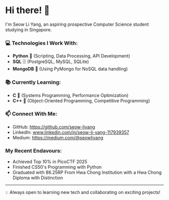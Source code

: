 # Hi there! 👋  

I'm Seow Li Yang, an aspiring prospective Computer Science student studying in Singapore.


### 💻 Technologies I Work With:
- **Python** 🐍 (Scripting, Data Processing, API Development)
- **SQL** 🗄️ (PostgreSQL, MySQL, SQLite)
- **MongoDB** 🍃 (Using PyMongo for NoSQL data handling)

### 📚 Currently Learning:
- **C** 🔧 (Systems Programming, Performance Optimization)
- **C++** 🚀 (Object-Oriented Programming, Competitive Programming)

### 📫 Connect With Me:
- GitHub: https://github.com/seow-liyang
- LinkedIn: www.linkedin.com/in/seow-li-yang-117939357
- Medium: https://medium.com/@seowliyang

### My Recent Endavours:
- Achieved Top 10% in PicoCTF 2025
- Finished CS50's Programming with Python
- Graduated with 86.25RP From Hwa Chong Institution with a Hwa Chong Diploma with Distinction
---

💡 Always open to learning new tech and collaborating on exciting projects!  
